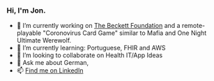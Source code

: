 ### Hi, I'm Jon.

- 🔭 I’m currently working on [The Beckett Foundation](https://beckettfoundation.org) and a remote-playable "Coronovirus Card Game" similar to Mafia and One Night Ultimate Werewolf.
- 🌱 I’m currently learning: Portuguese, FHIR and AWS
- 👯 I’m looking to collaborate on Health IT/App Ideas
- 💬 Ask me about German, 
- 📫 [Find me on LinkedIn](https://www.linkedin.com/in/jonathantweedy/)
